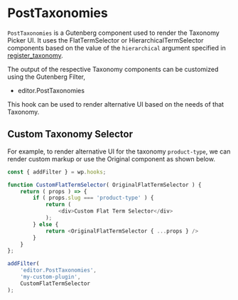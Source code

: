 PostTaxonomies
===========

`PostTaxonomies` is a Gutenberg component used to render the Taxonomy Picker
UI. It uses the FlatTermSelector or HierarchicalTermSelector components
based on the value of the `hierarchical` argument specified in
[register_taxonomy](https://codex.wordpress.org/Function_Reference/register_taxonomy).

The output of the respective Taxonomy components can be customized using
the Gutenberg Filter,

* editor.PostTaxonomies

This hook can be used to render alternative UI based on the needs of that
Taxonomy.

## Custom Taxonomy Selector

For example, to render alternative UI for the taxonomy `product-type`,
we can render custom markup or use the Original component as shown below.

```js
const { addFilter } = wp.hooks;

function CustomFlatTermSelector( OriginalFlatTermSelector ) {
	return ( props ) => {
		if ( props.slug === 'product-type' ) {
			return (
				<div>Custom Flat Term Selector</div>
			);
		} else {
			return <OriginalFlatTermSelector { ...props } />
		}
	}
};

addFilter(
	'editor.PostTaxonomies',
	'my-custom-plugin',
	CustomFlatTermSelector
);
```
